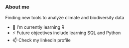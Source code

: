 ### About me
Finding new tools to analyze climate and biodiversity data
- 🌱 I’m currently learning R
- ⚡ Future objectives include learning SQL and Python
- 📫 Check my linkedin profile
